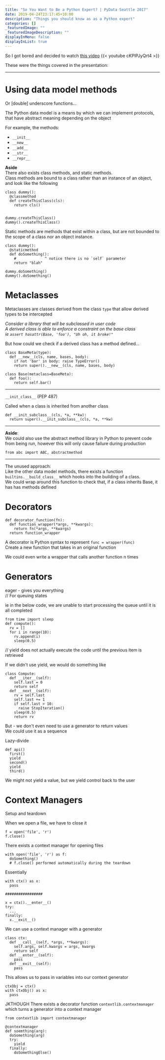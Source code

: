 ```yaml
---
title: "So You Want to Be a Python Expert? | PyData Seattle 2017"
date: 2019-04-24T23:17:45+10:00
description: "Things you should know as as a Python expert"
categories: []
_featuredImage: ""
_featuredImageDescription: ""
displayInMenu: false
displayInList: true
---
```


So I got bored and decided to watch [this video](https://www.youtube.com/watch?v=cKPlPJyQrt4)
{{< youtube cKPlPJyQrt4 >}}

These were the things covered in the presentation:

---

# Using data model methods
Or [double] underscore functions...

The Python data model is a means by which we can implement protocols, that have abstract meaning depending on the object

For example, the methods:  

* `__init__`
* `__new__`
* `__add__`
* `__str__`
* `__repr__`


**Aside**  
There also exists class methods, and static methods.  
Class methods are bound to a class rather than an instance of an object, and look like the following

```python3
class dummy():
  @classmethod
  def createThisClass(cls):
    return cls()


dummy.createThisClass()
dummy().createThisClass()
```

Static methods are methods that exist within a class, but are not bounded to the scope of a class nor an object instance.

```python3
class dummy():
  @staticmethod
  def doSomething():
    #             ^ notice there is no `self` parameter
    return "blah"

dummy.doSomething()
dummy().doSomething()
```

# Metaclasses
Metaclasses are classes derived from the class `type` that allow derived types to be intercepted

_Consider a library that will be subclassed in user code  
A derived class is able to enforce a constraint on the base class  
ie `assert hasattr(Base, 'foo'), "Uh oh, it broke!"`_  

But how could we check if a derived class has a method defined...


```python3
class BaseMeta(type):
  def __new__(cls, name, bases, body):
    if not 'bar' in body: raise TypeError()
    return super().__new__(cls, name, bases, body)

class Base(metaclass=BaseMeta):
  def foo():
    return self.bar()
```

---

`__init_class__` (PEP 487)

Called when a class is inherited from another class

```python3
def __init_subclass__(cls, *a, **kw):
  return super().__init_subclass__(cls, *a, **kw)
```
---

**Aside**:  
We could also use the abstract method library in Python to prevent code from being run, however this will only cause failure during production

`from abc import ABC, abstractmethod`

--- 

The unused approach:  
Like the other data model methods, there exists a function `builtins.__build_class__` which hooks into the building of a class.  
We could wrap around this function to check that, if a class inherits Base, it has has methods defined

# Decorators
```python3
def decorator_function(fn):
  def function_wrapper(*args, **kwargs):
    return fn(*args, **kwargs)
  return function_wrapper
```

A decorator is Python syntax to represent `func = wrapper(func)`  
Create a new function that takes in an original function

We could even write a wrapper that calls another function n times

# Generators
eager - gives you everything  
// For queuing states

ie in the below code, we are unable to start processing the queue until it is all completed
```python3
from time import sleep
def compute():
  rv = []
  for i in range(10):
    rv.append(i)
    sleep(0.5)
```


// yield does not actually execute the code until the previous item is retrieved



If we didn't use yield, we would do something like
```python3
class Compute:
  def __iter__(self):
    self.last = 0
    return self
  def __next__(self):
    rv = self.last
    self.last += 1
    if self.last > 10:
      raise StopIteration()
    sleep(0.5)
    return rv
```


But - we don't even need to use a generator to return values  
We could use it as a sequence

Lazy-divide
```python3
def api()
  first()
  yield
  second()
  yield
  third()
```

We might not yield a value, but we yield control back to the user

# Context Managers
Setup and teardown

When we open a file, we have to close it

```python3
f = open('file', 'r')
f.close()
```

There exists a context manager for opening files
```python3
with open('file', 'r') as f:
  doSomething()
  # f.close() performed automatically during the teardown
```

Essentially
```python3
with ctx() as x:
  pass
  
#################

x = ctx().__enter__()
try:
  ...
finally:
  x.__exit__()
```

We can use a context manager with a generator

```
class ctx:
  def __call__(self, *args, **kwargs):
    self.args, self.kwargs = args, kwargs
    return self
  def __enter__(self):
    pass
  def __exit__(self):
    pass
```

This allows us to pass in variables into our context generator
```python3
ctxObj = ctx()
with ctxObj() as x:
  pass
```

JKTHOUGH
There exists a decorator function `contextlib.contextmanager` which turns a generator into a context manager

```python3
from contextlib import contextmanager

@contextmanager
def soemthing(arg):
  doSomething(arg)
  try:
    yield
  finally:
    doSomethingElse()
```
